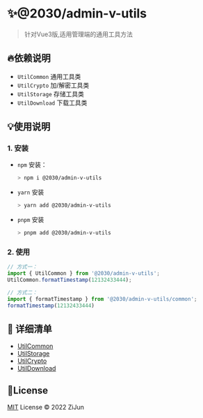 # :sparkles:@2030/admin-v-utils

> 针对Vue3版,适用管理端的通用工具方法

## :fire:依赖说明

- `UtilCommon` 通用工具类
- `UtilCrypto` 加/解密工具类
- `UtilStorage` 存储工具类
- `UtilDownload` 下载工具类

## :bulb:使用说明

### 1. 安装
- `npm` 安装：
  ```bash
  > npm i @2030/admin-v-utils
  ```
- `yarn` 安装
  ```bash
  > yarn add @2030/admin-v-utils
  ```
- `pnpm` 安装
  ```bash
  > pnpm add @2030/admin-v-utils
  ```

### 2. 使用

```typeScript
// 方式一：
import { UtilCommon } from '@2030/admin-v-utils';
UtilCommon.formatTimestamp(12132433444);

// 方式二：
import { formatTimestamp } from '@2030/admin-v-utils/common';
formatTimestamp(12132433444)
```
## :notebook: 详细清单
- [UtilCommon](https://github.com/Jun2030/admin-v-utils/tree/main/src/common)
- [UtilStorage](https://github.com/Jun2030/admin-v-utils/tree/main/src/storage)
- [UtilCrypto](https://github.com/Jun2030/admin-v-utils/tree/main/src/crypto)
- [UtilDownload](https://github.com/Jun2030/admin-v-utils/tree/main/src/download)

## :key:License

[MIT](./LICENSE) License &copy; 2022 ZiJun
